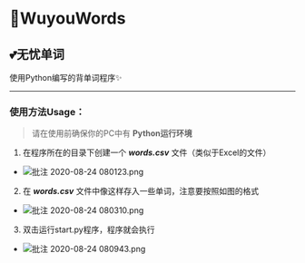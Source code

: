# 🎁WuyouWords
## 💕无忧单词
使用Python编写的背单词程序✨

***

### 使用方法Usage：
> 请在使用前确保你的PC中有 **Python运行环境**

1. 在程序所在的目录下创建一个 ***words.csv*** 文件（类似于Excel的文件）
- ![批注 2020-08-24 080123.png](https://i.loli.net/2020/08/24/KATf5hnHj2XC4PW.png)

2. 在 ***words.csv*** 文件中像这样存入一些单词，注意要按照如图的格式
- ![批注 2020-08-24 080310.png](https://i.loli.net/2020/08/24/4KGA6bqauntpJ1X.png)

3. 双击运行start.py程序，程序就会执行

- ![批注 2020-08-24 080943.png](https://i.loli.net/2020/08/24/aNx7FvD15hXjGdl.png)
